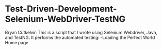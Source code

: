 # Test-Driven-Development-Selenium-WebDriver-TestNG
Bryan Cutkelvin
	This is a script that I wrote using Selenium Webdriver, Java, and TestNG. 
	It performs the automated testing: 
	     -Loading the Perfect World Home page
